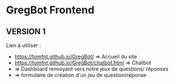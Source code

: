 # GregBot Frontend
## VERSION 1 

Lien à utiliser : 
- https://tomfnt.github.io/GregBot/ => Accueil du site 
- https://tomfnt.github.io/GregBot/chatbot.html => Chatbot 
- => Dashboard renvoyant vers notre jeux de questions/ réponses 
- => formulaire de création d'un jeu de question/réponse


